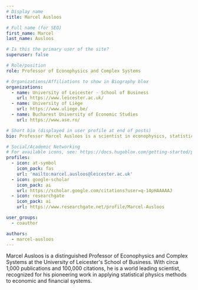 ```yaml
---
# Display name
title: Marcel Ausloos

# Full name (for SEO)
first_name: Marcel
last_name: Ausloos

# Is this the primary user of the site?
superuser: false

# Role/position
role: Professor of Econophysics and Complex Systems

# Organizations/Affiliations to show in Biography blox
organizations:
  - name: University of Leicester - School of Business
    url: https://www.leicester.ac.uk/
  - name: University of Liège
    url: https://www.uliege.be/
  - name: Bucharest University of Economic Studies
    url: https://www.ase.ro/

# Short bio (displayed in user profile at end of posts)
bio: Professor Marcel Ausloos is a scientist in econophysics, statistical mechanics, and complex systems with circa 1000 publications, thousands of citations, and extensive experience in computational finance and socio-economic modeling.

# Social/Academic Networking
# For available icons, see: https://docs.hugoblox.com/getting-started/page-builder/#icons
profiles:
  - icon: at-symbol
    icon_pack: fas
    url: 'mailto:marcel.ausloos@leicester.ac.uk'
  - icon: google-scholar
    icon_pack: ai
    url: https://scholar.google.com/citations?user=q-14pHAAAAAJ
  - icon: researchgate
    icon_pack: ai
    url: https://www.researchgate.net/profile/Marcel-Ausloos

user_groups:
  - coauthor

authors:
  - marcel-ausloos
---
```



Marcel Ausloos is a distinguished Professor of Econophysics and Complex Systems at the University of Leicester's School of Business. With circa 1,000 publications and 100,000 citations, he is a world leading scientist, recognized for his pioneering work in applying statistical physics methods to economic and financial systems.
